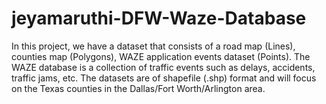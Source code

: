 # jeyamaruthi-DFW-Waze-Database
In this project, we have a dataset that consists of a road map (Lines), counties map (Polygons), WAZE application events dataset (Points). The WAZE database is a collection of traffic events such as delays, accidents, traffic jams, etc. The datasets are of shapefile (.shp) format and will focus on the Texas counties in the Dallas/Fort Worth/Arlington area. 
